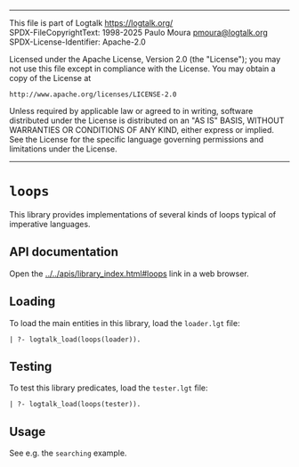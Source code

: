 ________________________________________________________________________

This file is part of Logtalk <https://logtalk.org/>  
SPDX-FileCopyrightText: 1998-2025 Paulo Moura <pmoura@logtalk.org>  
SPDX-License-Identifier: Apache-2.0

Licensed under the Apache License, Version 2.0 (the "License");
you may not use this file except in compliance with the License.
You may obtain a copy of the License at

    http://www.apache.org/licenses/LICENSE-2.0

Unless required by applicable law or agreed to in writing, software
distributed under the License is distributed on an "AS IS" BASIS,
WITHOUT WARRANTIES OR CONDITIONS OF ANY KIND, either express or implied.
See the License for the specific language governing permissions and
limitations under the License.
________________________________________________________________________


`loops`
=======

This library provides implementations of several kinds of loops typical of
imperative languages.


API documentation
-----------------

Open the [../../apis/library_index.html#loops](../../apis/library_index.html#loops)
link in a web browser.


Loading
-------

To load the main entities in this library, load the `loader.lgt` file:

	| ?- logtalk_load(loops(loader)).


Testing
-------

To test this library predicates, load the `tester.lgt` file:

	| ?- logtalk_load(loops(tester)).


Usage
-----

See e.g. the `searching` example.
